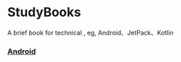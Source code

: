 # StudyBooks
A brief book for technical , eg, Android、JetPack、Kotlin


### [Android](./Android/Android.md)
